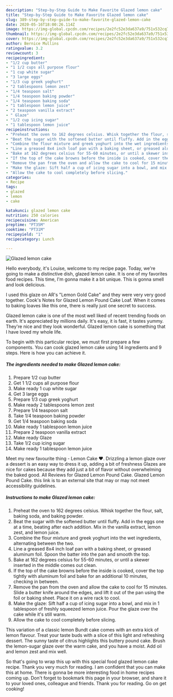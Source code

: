 ```yaml
---
description: "Step-by-Step Guide to Make Favorite Glazed lemon cake"
title: "Step-by-Step Guide to Make Favorite Glazed lemon cake"
slug: 389-step-by-step-guide-to-make-favorite-glazed-lemon-cake
date: 2020-05-16T18:00:26.114Z
image: https://img-global.cpcdn.com/recipes/2e2fc52e3da637a9/751x532cq70/glazed-lemon-cake-recipe-main-photo.jpg
thumbnail: https://img-global.cpcdn.com/recipes/2e2fc52e3da637a9/751x532cq70/glazed-lemon-cake-recipe-main-photo.jpg
cover: https://img-global.cpcdn.com/recipes/2e2fc52e3da637a9/751x532cq70/glazed-lemon-cake-recipe-main-photo.jpg
author: Bernice Mullins
ratingvalue: 3.2
reviewcount: 3
recipeingredient:
- "1/2 cup butter"
- "1 1/2 cups all purpose flour"
- "1 cup white sugar"
- "3 large eggs"
- "1/3 cup greek yoghurt"
- "2 tablespoons lemon zest"
- "1/4 teaspoon salt"
- "1/4 teaspoon baking powder"
- "1/4 teaspoon baking soda"
- "1 tablespoon lemon juice"
- "2 teaspoon vanilla extract"
- " Glaze"
- "1/2 cup icing sugar"
- "1 tablespoon lemon juice"
recipeinstructions:
- "Preheat the oven to 162 degrees celsius. Whisk together the flour, salt, baking soda, and baking powder."
- "Beat the sugar with the softened butter until fluffy. Add in the eggs one at a time, beating after each addition. Mix in the vanilla extract, lemon zest, and lemon juice."
- "Combine the flour mixture and greek yoghurt into the wet ingredients, alternating between the two."
- "Line a greased 8x4 inch loaf pan with a baking sheet, or greased aluminum foil. Spoon the batter into the pan and smooth the top."
- "Bake at 162 degrees celsius for 55-60 minutes, or until a skewer inserted in the middle comes out clean."
- "If the top of the cake browns before the inside is cooked, cover the top tightly with aluminum foil and bake for an additional 10 minutes, checking in between."
- "Remove the pan from the oven and allow the cake to cool for 15 minutes. Slide a butter knife around the edges, and lift it out of the pan using the foil or baking sheet. Place it on a wire rack to cool."
- "Make the glaze: Sift half a cup of icing sugar into a bowl, and mix in 1 tablespoon of freshly squeezed lemon juice. Pour the glaze over the cake while it&#39;s still warm."
- "Allow the cake to cool completely before slicing."
categories:
- Recipe
tags:
- glazed
- lemon
- cake

katakunci: glazed lemon cake 
nutrition: 250 calories
recipecuisine: American
preptime: "PT35M"
cooktime: "PT31M"
recipeyield: "1"
recipecategory: Lunch

---
```



![Glazed lemon cake](https://img-global.cpcdn.com/recipes/2e2fc52e3da637a9/751x532cq70/glazed-lemon-cake-recipe-main-photo.jpg)

Hello everybody, it's Louise, welcome to my recipe page. Today, we're going to make a distinctive dish, glazed lemon cake. It is one of my favorites food recipes. This time, I'm gonna make it a bit unique. This is gonna smell and look delicious.

I used this glaze on AR&#39;s &#34;Lemon Gold Cake&#34; and they were very very good together. Cook&#39;s Notes for Glazed Lemon Pound Cake Loaf. When it comes to baking loaves like this one, there is really just one secret to success.

Glazed lemon cake is one of the most well liked of recent trending foods on earth. It's appreciated by millions daily. It's easy, it is fast, it tastes yummy. They're nice and they look wonderful. Glazed lemon cake is something that I have loved my whole life.


To begin with this particular recipe, we must first prepare a few components. You can cook glazed lemon cake using 14 ingredients and 9 steps. Here is how you can achieve it.

<!--inarticleads1-->

##### The ingredients needed to make Glazed lemon cake:

1. Prepare 1/2 cup butter
1. Get 1 1/2 cups all purpose flour
1. Make ready 1 cup white sugar
1. Get 3 large eggs
1. Prepare 1/3 cup greek yoghurt
1. Make ready 2 tablespoons lemon zest
1. Prepare 1/4 teaspoon salt
1. Take 1/4 teaspoon baking powder
1. Get 1/4 teaspoon baking soda
1. Make ready 1 tablespoon lemon juice
1. Prepare 2 teaspoon vanilla extract
1. Make ready  Glaze
1. Take 1/2 cup icing sugar
1. Make ready 1 tablespoon lemon juice


Meet my new favourite thing - Lemon Cake ❤️. Drizzling a lemon glaze over a dessert is an easy way to dress it up, adding a bit of freshness Glazes are nice for cakes because they add just a bit of flavor without overwhelming the baked good. All Reviews for Glazed Lemon Pound Cake. Glazed Lemon Pound Cake. this link is to an external site that may or may not meet accessibility guidelines. 

<!--inarticleads2-->

##### Instructions to make Glazed lemon cake:

1. Preheat the oven to 162 degrees celsius. Whisk together the flour, salt, baking soda, and baking powder.
1. Beat the sugar with the softened butter until fluffy. Add in the eggs one at a time, beating after each addition. Mix in the vanilla extract, lemon zest, and lemon juice.
1. Combine the flour mixture and greek yoghurt into the wet ingredients, alternating between the two.
1. Line a greased 8x4 inch loaf pan with a baking sheet, or greased aluminum foil. Spoon the batter into the pan and smooth the top.
1. Bake at 162 degrees celsius for 55-60 minutes, or until a skewer inserted in the middle comes out clean.
1. If the top of the cake browns before the inside is cooked, cover the top tightly with aluminum foil and bake for an additional 10 minutes, checking in between.
1. Remove the pan from the oven and allow the cake to cool for 15 minutes. Slide a butter knife around the edges, and lift it out of the pan using the foil or baking sheet. Place it on a wire rack to cool.
1. Make the glaze: Sift half a cup of icing sugar into a bowl, and mix in 1 tablespoon of freshly squeezed lemon juice. Pour the glaze over the cake while it&#39;s still warm.
1. Allow the cake to cool completely before slicing.


This variation of a classic lemon Bundt cake comes with an extra kick of lemon flavour. Treat your taste buds with a slice of this light and refreshing dessert. The sunny taste of citrus highlights this buttery pound cake. Brush the lemon-sugar glaze over the warm cake, and you have a moist. Add oil and lemon zest and mix well. 

So that's going to wrap this up with this special food glazed lemon cake recipe. Thank you very much for reading. I am confident that you can make this at home. There is gonna be more interesting food in home recipes coming up. Don't forget to bookmark this page in your browser, and share it to your loved ones, colleague and friends. Thank you for reading. Go on get cooking!
